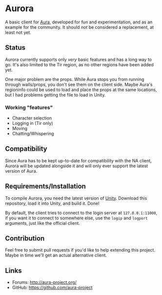 Aurora
==============================

A basic client for [Aura](https://github.com/aura-project/aura),
developed for fun and experimentation, and as an example for the community.
It should *not* be considered a replacement, at least not yet.

Status
------------------------------
Aurora currently supports only *very* basic features and has a long way to go.
It's also limited to the Tir region, as no other regions have been added yet.

One major problem are the props. While Aura stops you from running through
walls/props, you don't see them on the client side. Maybe Aura's regioninfo
could be used to load and place the props at the same locations, but I had
problems getting the file to load in Unity.

### Working "features"
- Character selection
- Logging in (Tir only)
- Moving
- Chatting/Whispering

Compatibility
------------------------------
Since Aura has to be kept up-to-date for compatibility with the NA client,
Aurora will be updated alongside it and will only ever support the latest
version of Aura.

Requirements/Installation
------------------------------
To compile Aurora, you need the latest version of [Unity](http://unity3d.com/).
Download this repository, load it into Unity, and build it. Done!

By default, the client tries to connect to the login server at
`127.0.0.1:11000`, if you want it to connect to somewhere else,
use the `logip` and `logport` arguments, just like the official client.

Contribution
------------------------------
Feel free to submit pull requests if you'd like to help extending
this project. Maybe in time we'll get an actual alternative client.

Links
------------------------------
* Forums: http://aura-project.org/
* GitHub: https://github.com/aura-project
